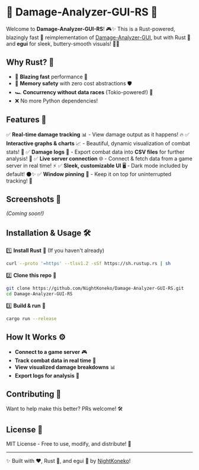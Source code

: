 # 🚀 Damage-Analyzer-GUI-RS 🎯

Welcome to **Damage-Analyzer-GUI-RS**! 🎮✨ This is a Rust-powered, blazingly fast 🚀 reimplementation of [Damage-Analyzer-GUI](https://github.com/NightKoneko/Damage-Analyzer-GUI), but with Rust 🦀 and **egui** for sleek, buttery-smooth visuals! 🎨🔥

## Why Rust? 🤔
- 🚀 **Blazing fast** performance 💨
- 💪 **Memory safety** with zero cost abstractions 🛡️
- 🏎️ **Concurrency without data races** (Tokio-powered!) 🧵
- ❌ No more Python dependencies!

## Features 🎯
✅ **Real-time damage tracking** 📊 - View damage output as it happens! 🔥
✅ **Interactive graphs & charts** 📈 - Beautiful, dynamic visualization of combat stats! 🎨
✅ **Damage logs** 📝 - Export combat data into **CSV files** for further analysis! 💾
✅ **Live server connection** 🌐 - Connect & fetch data from a game server in real time! ⚡
✅ **Sleek, customizable UI** 🖥️ - Dark mode included by default! 🌑✨
✅ **Window pinning** 📌 - Keep it on top for uninterrupted tracking! 👀

## Screenshots 📸
*(Coming soon!)*

## Installation & Usage 🛠️
1️⃣ **Install Rust** 🦀 (If you haven't already)
   ```sh
   curl --proto '=https' --tlsv1.2 -sSf https://sh.rustup.rs | sh
   ```
2️⃣ **Clone this repo** 📂
   ```sh
   git clone https://github.com/NightKoneko/Damage-Analyzer-GUI-RS.git
   cd Damage-Analyzer-GUI-RS
   ```
3️⃣ **Build & run** 🚀
   ```sh
   cargo run --release
   ```

## How It Works ⚙️
- **Connect to a game server** 🎮
- **Track combat data in real time** 🔄
- **View visualized damage breakdowns** 📊
- **Export logs for analysis** 📑

## Contributing 🤝
Want to help make this better? PRs welcome! 🛠️

## License 📜
MIT License - Free to use, modify, and distribute! 👐

---

✨ Built with ❤️, Rust 🦀, and egui 🎨 by [NightKoneko](https://github.com/NightKoneko)!

